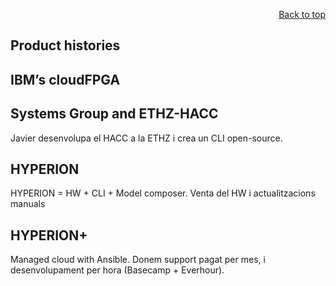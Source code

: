 <div id="readme" class="Box-body readme blob js-code-block-container">
<article class="markdown-body entry-content p-3 p-md-6" itemprop="text">
<p align="right">
<a href="https://github.com/oreol-ag/oreol-web#--advanced-computing-technologies">Back to top</a>
</p>

# Product histories

## IBM’s cloudFPGA

## Systems Group and ETHZ-HACC
Javier desenvolupa el HACC a la ETHZ i crea un CLI open-source.

## HYPERION
HYPERION = HW + CLI + Model composer. Venta del HW i actualitzacions manuals

## HYPERION+
Managed cloud with Ansible. Donem support pagat per mes, i desenvolupament per hora (Basecamp + Everhour). 